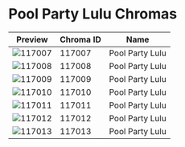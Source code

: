 # Pool Party Lulu Chromas

| Preview | Chroma ID | Name |
|---------|-----------|------|
| ![117007](https://raw.communitydragon.org/latest/plugins/rcp-be-lol-game-data/global/default/v1/champion-chroma-images/117/117007.png) | 117007 | Pool Party Lulu |
| ![117008](https://raw.communitydragon.org/latest/plugins/rcp-be-lol-game-data/global/default/v1/champion-chroma-images/117/117008.png) | 117008 | Pool Party Lulu |
| ![117009](https://raw.communitydragon.org/latest/plugins/rcp-be-lol-game-data/global/default/v1/champion-chroma-images/117/117009.png) | 117009 | Pool Party Lulu |
| ![117010](https://raw.communitydragon.org/latest/plugins/rcp-be-lol-game-data/global/default/v1/champion-chroma-images/117/117010.png) | 117010 | Pool Party Lulu |
| ![117011](https://raw.communitydragon.org/latest/plugins/rcp-be-lol-game-data/global/default/v1/champion-chroma-images/117/117011.png) | 117011 | Pool Party Lulu |
| ![117012](https://raw.communitydragon.org/latest/plugins/rcp-be-lol-game-data/global/default/v1/champion-chroma-images/117/117012.png) | 117012 | Pool Party Lulu |
| ![117013](https://raw.communitydragon.org/latest/plugins/rcp-be-lol-game-data/global/default/v1/champion-chroma-images/117/117013.png) | 117013 | Pool Party Lulu |